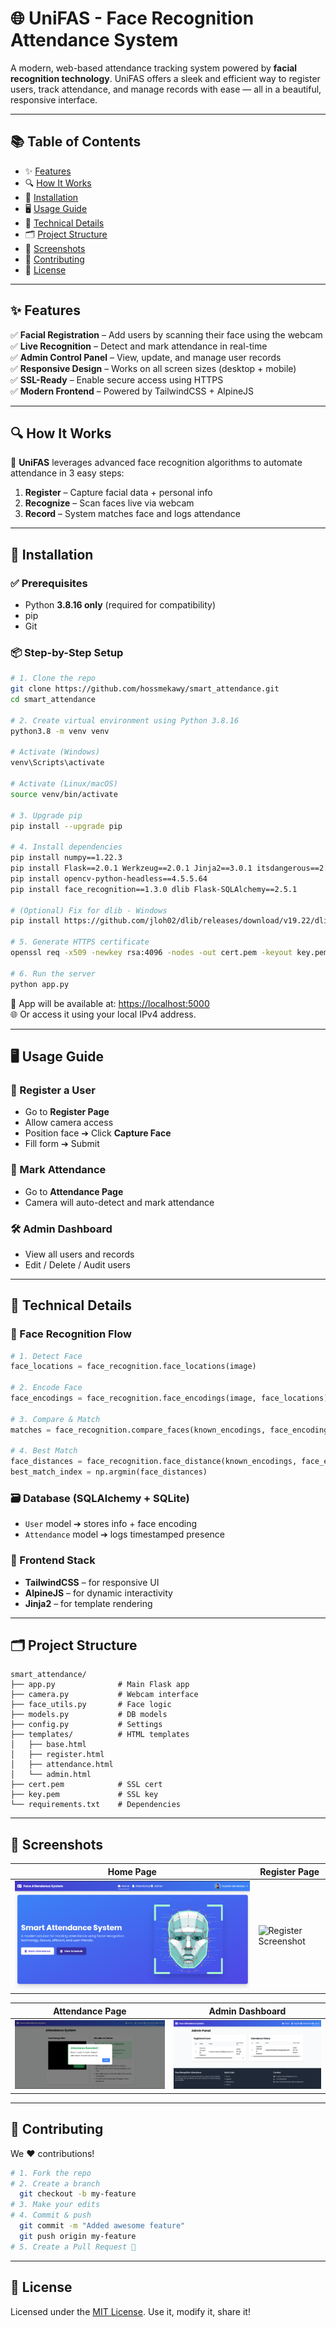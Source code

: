 # 🌐 UniFAS - Face Recognition Attendance System

A modern, web-based attendance tracking system powered by **facial recognition technology**. UniFAS offers a sleek and efficient way to register users, track attendance, and manage records with ease — all in a beautiful, responsive interface.

---

## 📚 Table of Contents

- ✨ [Features](#-features)  
- 🔍 [How It Works](#-how-it-works)  
- 🚀 [Installation](#-installation)  
- 🖥️ [Usage Guide](#-usage-guide)  
- 🔧 [Technical Details](#-technical-details)  
- 🗂️ [Project Structure](#-project-structure)  
- 📸 [Screenshots](#-screenshots)  
- 🤝 [Contributing](#-contributing)  
- 📄 [License](#-license)  

---

## ✨ Features

✅ **Facial Registration** – Add users by scanning their face using the webcam  
✅ **Live Recognition** – Detect and mark attendance in real-time  
✅ **Admin Control Panel** – View, update, and manage user records  
✅ **Responsive Design** – Works on all screen sizes (desktop + mobile)  
✅ **SSL-Ready** – Enable secure access using HTTPS  
✅ **Modern Frontend** – Powered by TailwindCSS + AlpineJS

---

## 🔍 How It Works

🎥 **UniFAS** leverages advanced face recognition algorithms to automate attendance in 3 easy steps:

1. **Register** – Capture facial data + personal info  
2. **Recognize** – Scan faces live via webcam  
3. **Record** – System matches face and logs attendance

---

## 🚀 Installation

### ✅ Prerequisites
- Python **3.8.16 only** (required for compatibility)
- pip
- Git

### 📦 Step-by-Step Setup

```bash
# 1. Clone the repo
git clone https://github.com/hossmekawy/smart_attendance.git
cd smart_attendance

# 2. Create virtual environment using Python 3.8.16
python3.8 -m venv venv

# Activate (Windows)
venv\Scripts\activate

# Activate (Linux/macOS)
source venv/bin/activate

# 3. Upgrade pip
pip install --upgrade pip

# 4. Install dependencies
pip install numpy==1.22.3
pip install Flask==2.0.1 Werkzeug==2.0.1 Jinja2==3.0.1 itsdangerous==2.0.1 MarkupSafe==2.0.1
pip install opencv-python-headless==4.5.5.64
pip install face_recognition==1.3.0 dlib Flask-SQLAlchemy==2.5.1

# (Optional) Fix for dlib - Windows
pip install https://github.com/jloh02/dlib/releases/download/v19.22/dlib-19.22.99-cp310-cp310-win_amd64.whl

# 5. Generate HTTPS certificate
openssl req -x509 -newkey rsa:4096 -nodes -out cert.pem -keyout key.pem -days 365

# 6. Run the server
python app.py
```

🚀 App will be available at: [https://localhost:5000](https://localhost:5000)  
🌐 Or access it using your local IPv4 address.

---

## 🖥️ Usage Guide

### 👤 Register a User
- Go to **Register Page**
- Allow camera access
- Position face ➔ Click **Capture Face**
- Fill form ➔ Submit

### 📸 Mark Attendance
- Go to **Attendance Page**
- Camera will auto-detect and mark attendance

### 🛠️ Admin Dashboard
- View all users and records
- Edit / Delete / Audit users

---

## 🔧 Technical Details

### 🧠 Face Recognition Flow
```python
# 1. Detect Face
face_locations = face_recognition.face_locations(image)

# 2. Encode Face
face_encodings = face_recognition.face_encodings(image, face_locations)

# 3. Compare & Match
matches = face_recognition.compare_faces(known_encodings, face_encoding)

# 4. Best Match
face_distances = face_recognition.face_distance(known_encodings, face_encoding)
best_match_index = np.argmin(face_distances)
```

### 🗃️ Database (SQLAlchemy + SQLite)
- `User` model ➔ stores info + face encoding
- `Attendance` model ➔ logs timestamped presence

### 💅 Frontend Stack
- **TailwindCSS** – for responsive UI
- **AlpineJS** – for dynamic interactivity
- **Jinja2** – for template rendering

---

## 🗂️ Project Structure

```
smart_attendance/
├── app.py              # Main Flask app
├── camera.py           # Webcam interface
├── face_utils.py       # Face logic
├── models.py           # DB models
├── config.py           # Settings
├── templates/          # HTML templates
│   ├── base.html
│   ├── register.html
│   ├── attendance.html
│   └── admin.html
├── cert.pem            # SSL cert
├── key.pem             # SSL key
└── requirements.txt    # Dependencies
```

---

## 📸 Screenshots

| Home Page            | Register Page         |
|----------------------|------------------------|
| ![Index Screenshot](screenshots/index.png) | ![Register Screenshot](screenshots/register.png) |

| Attendance Page      | Admin Dashboard       |
|----------------------|------------------------|
| ![Attendance Screenshot](screenshots/attendance.png) | ![Admin Screenshot](screenshots/admin.png) |

---

## 🤝 Contributing

We ❤️ contributions!

```bash
# 1. Fork the repo
# 2. Create a branch
  git checkout -b my-feature
# 3. Make your edits
# 4. Commit & push
  git commit -m "Added awesome feature"
  git push origin my-feature
# 5. Create a Pull Request 🚀
```

---

## 📄 License

Licensed under the [MIT License](LICENSE). Use it, modify it, share it!

